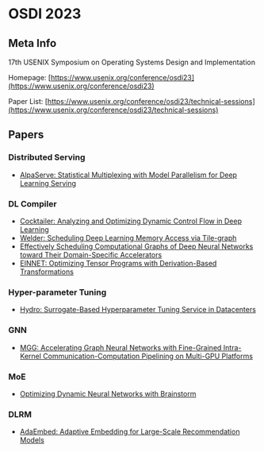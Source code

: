 # OSDI 2023

## Meta Info

17th USENIX Symposium on Operating Systems Design and Implementation

Homepage: [https://www.usenix.org/conference/osdi23](https://www.usenix.org/conference/osdi23)

Paper List: [https://www.usenix.org/conference/osdi23/technical-sessions](https://www.usenix.org/conference/osdi23/technical-sessions)

## Papers

### Distributed Serving

* [AlpaServe: Statistical Multiplexing with Model Parallelism for Deep Learning Serving](https://www.usenix.org/conference/osdi23/presentation/li-zhouhan)

### DL Compiler

* [Cocktailer: Analyzing and Optimizing Dynamic Control Flow in Deep Learning](https://www.usenix.org/conference/osdi23/presentation/zhang-chen)
* [Welder: Scheduling Deep Learning Memory Access via Tile-graph](https://www.usenix.org/conference/osdi23/presentation/shi)
* [Effectively Scheduling Computational Graphs of Deep Neural Networks toward Their Domain-Specific Accelerators](https://www.usenix.org/conference/osdi23/presentation/zhao)
* [EINNET: Optimizing Tensor Programs with Derivation-Based Transformations](https://www.usenix.org/conference/osdi23/presentation/zheng)

### Hyper-parameter Tuning

* [Hydro: Surrogate-Based Hyperparameter Tuning Service in Datacenters](https://www.usenix.org/conference/osdi23/presentation/hu)

### GNN

* [MGG: Accelerating Graph Neural Networks with Fine-Grained Intra-Kernel Communication-Computation Pipelining on Multi-GPU Platforms](https://www.usenix.org/conference/osdi23/presentation/wang-yuke)

### MoE

* [Optimizing Dynamic Neural Networks with Brainstorm](https://www.usenix.org/conference/osdi23/presentation/cui)

### DLRM

* [AdaEmbed: Adaptive Embedding for Large-Scale Recommendation Models](https://www.usenix.org/conference/osdi23/presentation/lai)
